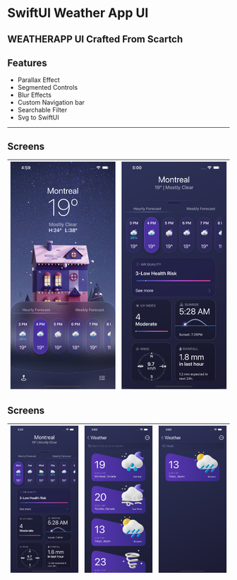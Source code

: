 # SwiftUI Weather App UI

WEATHERAPP UI Crafted From Scartch
----

## Features
- Parallax Effect
- Segmented Controls
- Blur Effects
- Custom Navigation bar
- Searchable Filter
- Svg to SwiftUI

---

## Screens
|![Image1](Media/home.png)|![Image3](Media/bottomsheet.png)|
|-|-|

## Screens
|![Image4](Media/segmentedControls.png)|![Image5](Media/weatherview.png)|![Image6](Media/filter.png)|
|-|-|-|